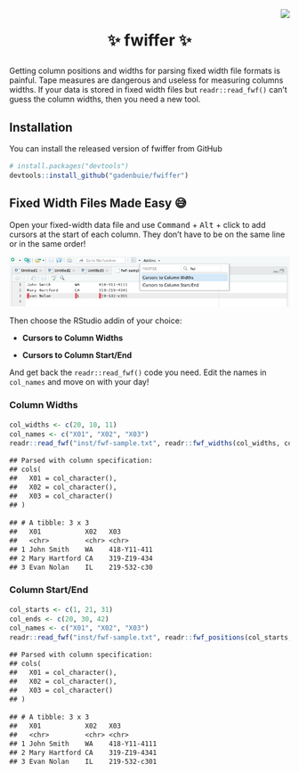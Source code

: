 
<!-- badges: start -->

<!-- badges: end -->

<img src="https://media.giphy.com/media/6ZnDM7tOjKTRe/giphy-downsized.gif" align="right" />

<center>

<h1>

✨ fwiffer ✨

</h1>

</center>

Getting column positions and widths for parsing fixed width file formats
is painful. Tape measures are dangerous and useless for measuring
columns widths. If your data is stored in fixed width files but
`readr::read_fwf()` can’t guess the column widths, then you need a new
tool.

## Installation

You can install the released version of fwiffer from GitHub

``` r
# install.packages("devtools")
devtools::install_github("gadenbuie/fwiffer")
```

## Fixed Width Files Made Easy 😅

Open your fixed-width data file and use <kbd>Command</kbd> +
<kbd>Alt</kbd> + click to add cursors at the start of each column. They
don’t have to be on the same line or in the same order\!

![](man/figures/fwiffer.png)

Then choose the RStudio addin of your choice:

  - **Cursors to Column Widths**

  - **Cursors to Column Start/End**

And get back the `readr::read_fwf()` code you need. Edit the names in
`col_names` and move on with your day\!

### Column Widths

``` r
col_widths <- c(20, 10, 11)
col_names <- c("X01", "X02", "X03")
readr::read_fwf("inst/fwf-sample.txt", readr::fwf_widths(col_widths, col_names))
```

    ## Parsed with column specification:
    ## cols(
    ##   X01 = col_character(),
    ##   X02 = col_character(),
    ##   X03 = col_character()
    ## )

    ## # A tibble: 3 x 3
    ##   X01           X02   X03        
    ##   <chr>         <chr> <chr>      
    ## 1 John Smith    WA    418-Y11-411
    ## 2 Mary Hartford CA    319-Z19-434
    ## 3 Evan Nolan    IL    219-532-c30

### Column Start/End

``` r
col_starts <- c(1, 21, 31)
col_ends <- c(20, 30, 42)
col_names <- c("X01", "X02", "X03")
readr::read_fwf("inst/fwf-sample.txt", readr::fwf_positions(col_starts, col_ends, col_names))
```

    ## Parsed with column specification:
    ## cols(
    ##   X01 = col_character(),
    ##   X02 = col_character(),
    ##   X03 = col_character()
    ## )

    ## # A tibble: 3 x 3
    ##   X01           X02   X03         
    ##   <chr>         <chr> <chr>       
    ## 1 John Smith    WA    418-Y11-4111
    ## 2 Mary Hartford CA    319-Z19-4341
    ## 3 Evan Nolan    IL    219-532-c301
